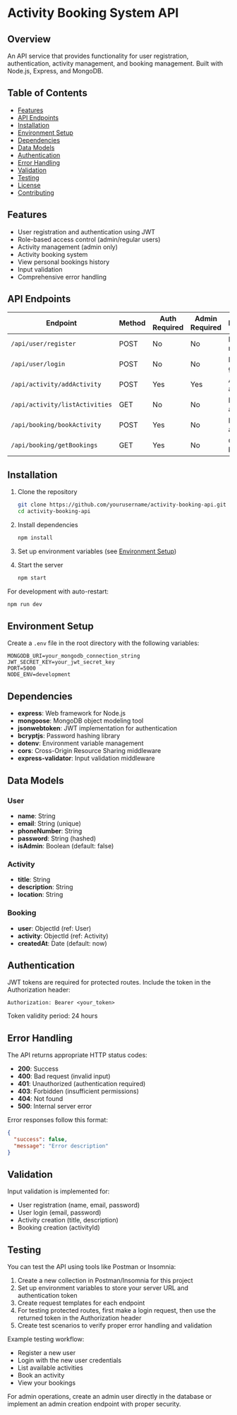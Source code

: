 # Activity Booking System API

## Overview

An API service that provides functionality for user registration, authentication, activity management, and booking management. Built with Node.js, Express, and MongoDB.

## Table of Contents

- [Features](#features)
- [API Endpoints](#api-endpoints)
- [Installation](#installation)
- [Environment Setup](#environment-setup)
- [Dependencies](#dependencies)
- [Data Models](#data-models)
- [Authentication](#authentication)
- [Error Handling](#error-handling)
- [Validation](#validation)
- [Testing](#testing)
- [License](#license)
- [Contributing](#contributing)

## Features

- User registration and authentication using JWT
- Role-based access control (admin/regular users)
- Activity management (admin only)
- Activity booking system
- View personal bookings history
- Input validation
- Comprehensive error handling

## API Endpoints

| Endpoint                       | Method | Auth Required | Admin Required | Description         |
| ------------------------------ | ------ | ------------- | -------------- | ------------------- |
| `/api/user/register`           | POST   | No            | No             | Register new user   |
| `/api/user/login`              | POST   | No            | No             | Login and get token |
| `/api/activity/addActivity`    | POST   | Yes           | Yes            | Add new activities  |
| `/api/activity/listActivities` | GET    | No            | No             | List all activities |
| `/api/booking/bookActivity`    | POST   | Yes           | No             | Book an activity    |
| `/api/booking/getBookings`     | GET    | Yes           | No             | Get user's bookings |

## Installation

1. Clone the repository

   ```bash
   git clone https://github.com/yourusername/activity-booking-api.git
   cd activity-booking-api
   ```

2. Install dependencies

   ```bash
   npm install
   ```

3. Set up environment variables (see [Environment Setup](#environment-setup))

4. Start the server
   ```bash
   npm start
   ```

For development with auto-restart:

```bash
npm run dev
```

## Environment Setup

Create a `.env` file in the root directory with the following variables:

```
MONGODB_URI=your_mongodb_connection_string
JWT_SECRET_KEY=your_jwt_secret_key
PORT=5000
NODE_ENV=development
```

## Dependencies

- **express**: Web framework for Node.js
- **mongoose**: MongoDB object modeling tool
- **jsonwebtoken**: JWT implementation for authentication
- **bcryptjs**: Password hashing library
- **dotenv**: Environment variable management
- **cors**: Cross-Origin Resource Sharing middleware
- **express-validator**: Input validation middleware

## Data Models

### User

- **name**: String
- **email**: String (unique)
- **phoneNumber**: String
- **password**: String (hashed)
- **isAdmin**: Boolean (default: false)

### Activity

- **title**: String
- **description**: String
- **location**: String

### Booking

- **user**: ObjectId (ref: User)
- **activity**: ObjectId (ref: Activity)
- **createdAt**: Date (default: now)

## Authentication

JWT tokens are required for protected routes. Include the token in the Authorization header:

```
Authorization: Bearer <your_token>
```

Token validity period: 24 hours

## Error Handling

The API returns appropriate HTTP status codes:

- **200**: Success
- **400**: Bad request (invalid input)
- **401**: Unauthorized (authentication required)
- **403**: Forbidden (insufficient permissions)
- **404**: Not found
- **500**: Internal server error

Error responses follow this format:

```json
{
  "success": false,
  "message": "Error description"
}
```

## Validation

Input validation is implemented for:

- User registration (name, email, password)
- User login (email, password)
- Activity creation (title, description)
- Booking creation (activityId)

## Testing

You can test the API using tools like Postman or Insomnia:

1. Create a new collection in Postman/Insomnia for this project
2. Set up environment variables to store your server URL and authentication token
3. Create request templates for each endpoint
4. For testing protected routes, first make a login request, then use the returned token in the Authorization header
5. Create test scenarios to verify proper error handling and validation

Example testing workflow:

- Register a new user
- Login with the new user credentials
- List available activities
- Book an activity
- View your bookings

For admin operations, create an admin user directly in the database or implement an admin creation endpoint with proper security.
